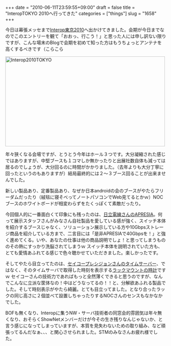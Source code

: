 +++
date = "2010-06-11T23:59:55+09:00"
draft = false
title = "InteropTOKYO 2010へ行ってきた"
categories = ["things"]
slug = "1658"
+++

今日は幕張メッセまで<a href="http://interop.jp">Interop東京2010</a>へ出かけてきました。会期が今日までなのでこのエントリーを観て「おおっ、行こう！」と思った人には申し訳ない限りですが、こんな場末のBlogで会期を初めて知った方はもうちょっとアンテナを高くするべきです（こらこら

<a href="http://www.flickr.com/photos/keruru/4690407004/" title="Interop2010TOKYO by けるる, on Flickr"><img src="http://farm5.static.flickr.com/4063/4690407004_bd96d2895c.jpg" width="500" height="281" alt="Interop2010TOKYO" /></a>

年々狭くなる会場ですが、とうとう今年はホール３つです。大分凝縮された感じではありますが、中堅ブースも１コマしか無かったりと出展社数自体も減っては居るのでしょうが、大分回るのに時間がかかりました。（去年よりも大分丁寧に回ったというのもありますが）結局最終的には２〜３ブース回ることが出来ませんでした。

新しい製品あり、定番製品あり、なぜか日本androidの会のブースがやたらフリーダムだったり（絨毯に寝そべってノートパソコンでWeb見てるとかｗ）NOCブースのホワイトボードが相変わらずをたくっぽくて素敵だったり。

今回個人的に一番面白くて印象にも残ったのは、<a href="http://www.apresia.jp/">日立電線さんのAPRESIA</a>。何って展示スタッフさんがみなさん自社製品を愛している感が強く、スイッチ本体を紹介するブースじゃなく、ソリューション展示している方や10Gbpsストレージ商品を紹介している方まで、二言目には「是非APRESIAで40Gbpsを！」と強く進めてくる。いや、あなたの仕事は他の商品説明でしょ！と思ってしまうもののその熱にすっかり洗脳されてしまうｗ
スイッチ本体を説明されていた方も、とても愛情あふれてる感じで色々聴かせていただきました。楽しかったです。

そしてやたら目立ってたのは、<a href="http://www.seiko-p.co.jp/systems/hardware/cyber_time/time_server/time_2210.html">セイコープレシジョンさんのタイムサーバー</a>、ではなく、そのタイムサーバで取得した時刻を表示する<a href="http://www.seiko-p.co.jp/systems/hardware/cyber_time/time_server/time_200.html">ラックマウントの時計</a>ですｗ
セイコーさんの技術力であればもっと全然薄くできると思うのですが、なんでこんなに立派な筐体なの！中はどうなってるの！！と、分解欲あふれる製品でした。そして時刻表示がやたら綺麗。とても目立ってました。となり合ったラックの同じ高さに２個並べて設置しちゃったりするNOCさんのセンスもなかなかでした。

BOFも無くなり、Interopに集うNW・サーバ技術者の同窓会的雰囲気は年々無くなり、おそらくShowNetメンバーだけが今その生き残りなんじゃないか、と言う感じになってしまっていますが、本質を見失わないための取り組み、など頑張ってるんだなぁ、、、と関心させられました。STMのみなさんお疲れ様でした。
